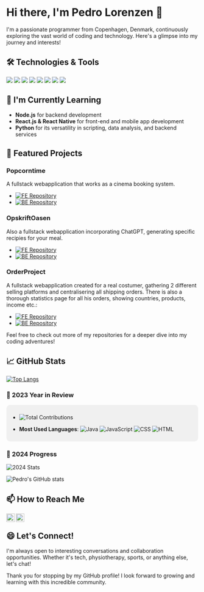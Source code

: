 # Hi there, I'm Pedro Lorenzen 👋

I'm a passionate programmer from Copenhagen, Denmark, continuously exploring the vast world of coding and technology. Here's a glimpse into my journey and interests!

## 🛠️ Technologies & Tools
![](https://img.shields.io/badge/Code-Java-green?style=for-the-badge&logo=java)
![](https://img.shields.io/badge/Framework-Spring_Boot-green?style=for-the-badge&logo=spring-boot)
![](https://img.shields.io/badge/Database-MySQL-blue?style=for-the-badge&logo=mysql)
![](https://img.shields.io/badge/Cloud-Azure-blue?style=for-the-badge&logo=microsoftazure)
![](https://img.shields.io/badge/Container-Docker-blue?style=for-the-badge&logo=docker)
![](https://img.shields.io/badge/Front_End-CSS/HTML/JavaScript-yellow?style=for-the-badge&logo=css3&logoColor=blue)
![](https://img.shields.io/badge/Version_Control-GitHub-black?style=for-the-badge&logo=github)
![](https://img.shields.io/badge/Project_Management-Jira/Shortcut-blue?style=for-the-badge&logo=jira)

## 🌱 I'm Currently Learning
- **Node.js** for backend development
- **React.js & React Native** for front-end and mobile app development
- **Python** for its versatility in scripting, data analysis, and backend services

## 🚀 Featured Projects
### Popcorntime
A fullstack webapplication that works as a cinema booking system.
- [![FE Repository](https://img.shields.io/badge/Frontend-Repo-blue?style=flat-square&logo=github)](https://github.com/ProjektGruppe23/FE-PopcornTime)
- [![BE Repository](https://img.shields.io/badge/Backend-Repo-blue?style=flat-square&logo=github)](https://github.com/ProjektGruppe23/BE-PopcornTime)

### OpskriftOasen
Also a fullstack webapplication incorporating ChatGPT, generating specific recipies for your meal.
- [![FE Repository](https://img.shields.io/badge/Frontend-Repo-blue?style=flat-square&logo=github)](https://github.com/ProjektGruppe23/FE-OpskriftOasen)
- [![BE Repository](https://img.shields.io/badge/Backend-Repo-blue?style=flat-square&logo=github)](https://github.com/ProjektGruppe23/BE-OpskriftOasen)

### OrderProject
A fullstack webapplication created for a real costumer, gathering 2 different selling platforms and centralisering all shipping orders.
There is also a thorough statistics page for all his orders, showing countries, products, income etc.:
- [![FE Repository](https://img.shields.io/badge/Frontend-Repo-blue?style=flat-square&logo=github)](https://github.com/ProjektGruppe23/OrderProject-FE)
- [![BE Repository](https://img.shields.io/badge/Backend-Repo-blue?style=flat-square&logo=github)](https://github.com/ProjektGruppe23/OrderProject-BE)

Feel free to check out more of my repositories for a deeper dive into my coding adventures!

## 📈 GitHub Stats

[![Top Langs](https://github-readme-stats.vercel.app/api/top-langs/?username=PedroLorenzen&layout=compact)](https://github.com/PedroLorenzen)

### 🎉 2023 Year in Review
<div style="padding: 10px; background-color: #f0f0f0; border-radius: 10px;">

- <img src="https://img.shields.io/badge/Total%20Contributions-500%2B%20commits-blue?style=flat-square" alt="Total Contributions" />

- **Most Used Languages**:
  ![Java](https://img.shields.io/badge/-Java-007396?style=flat-square&logo=java&logoColor=white)
  ![JavaScript](https://img.shields.io/badge/-JavaScript-F7DF1E?style=flat-square&logo=javascript&logoColor=black)
  ![CSS](https://img.shields.io/badge/-CSS-1572B6?style=flat-square&logo=css3&logoColor=white)
  ![HTML](https://img.shields.io/badge/-HTML-E34F26?style=flat-square&logo=html5&logoColor=white)

</div>

### 🎉 2024 Progress
![2024 Stats](https://img.shields.io/badge/2024%20Progress-See%20My%20Stats-blue?style=for-the-badge&logo=github)

![Pedro's GitHub stats](https://github-readme-stats.vercel.app/api?username=PedroLorenzen&show_icons=true&theme=radical)

## 📫 How to Reach Me

<a href="mailto:christianplorenzen@outlook.com">
  <img align="left" alt="By Email" width="22px" src="https://cdn-icons-png.flaticon.com/512/732/732200.png" />
</a>
<a href="https://www.linkedin.com/in/christian-pedro-fernandez-lorenzen-296151238/">
  <img align="left" alt="By LinkedIn" width="22px" src="https://cdn-icons-png.flaticon.com/512/174/174857.png" />
</a>
<br /> 

## 😄 Let's Connect!
I'm always open to interesting conversations and collaboration opportunities. Whether it's tech, physiotherapy, sports, or anything else, let's chat!

Thank you for stopping by my GitHub profile! I look forward to growing and learning with this incredible community.
